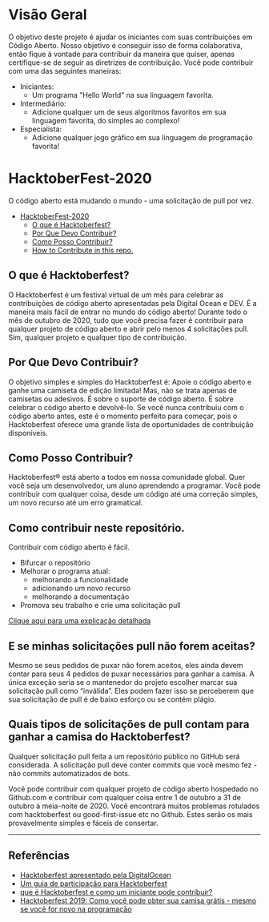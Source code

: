 # Visão Geral
O objetivo deste projeto é ajudar os iniciantes com suas contribuições em Código Aberto. Nosso objetivo é conseguir isso de forma colaborativa, então fique à vontade para contribuir da maneira que quiser, apenas certifique-se de seguir as diretrizes de contribuição. Você pode contribuir com uma das seguintes maneiras:

- Iniciantes:
	- Um programa "Hello World" na sua linguagem favorita.
- Intermediário:
	- Adicione qualquer um de seus algoritmos favoritos em sua linguagem favorita, do simples ao complexo!
- Especialista:
	- Adicione qualquer jogo gráfico em sua linguagem de programação favorita!

# HacktoberFest-2020

O código aberto está mudando o mundo - uma solicitação de pull por vez.


- [HacktoberFest-2020](#hacktoberfest-2020)
  - [O que é Hacktoberfest?](#what-is-hacktoberfest)
  - [Por Que Devo Contribuir?](#-why-should-i-contribute)
  - [Como Posso Contribuir?](#what-can-i-contribute)
  - [How to Contribute in this repo.](#how-to-contribute-in-this-repo)

## O que é Hacktoberfest?

O Hacktoberfest é um festival virtual de um mês para celebrar as contribuições de código aberto apresentadas pela Digital Ocean e DEV. É a maneira mais fácil de entrar no mundo do código aberto!
Durante todo o mês de outubro de 2020, tudo que você precisa fazer é contribuir para qualquer projeto de código aberto e abrir pelo menos 4 solicitações pull. Sim, qualquer projeto e qualquer tipo de contribuição.

## Por Que Devo Contribuir?

O objetivo simples e simples do Hacktoberfest é:
Apoie o código aberto e ganhe uma camiseta de edição limitada!
Mas, não se trata apenas de camisetas ou adesivos. É sobre o suporte de código aberto. É sobre celebrar o código aberto e devolvê-lo. Se você nunca contribuiu com o código aberto antes, este é o momento perfeito para começar, pois o Hacktoberfest oferece uma grande lista de oportunidades de contribuição disponíveis.

## Como Posso Contribuir?

Hacktoberfest® está aberto a todos em nossa comunidade global. Quer você seja um desenvolvedor, um aluno aprendendo a programar. Você pode contribuir com qualquer coisa, desde um código até uma correção simples, um novo recurso até um erro gramatical.

## Como contribuir neste repositório.

Contribuir com código aberto é fácil.

- Bifurcar o repositório
- Melhorar o programa atual:
  - melhorando a funcionalidade
  - adicionando um novo recurso
  - melhorando a documentação
- Promova seu trabalho e crie uma solicitação pull

[Clique aqui para uma explicação detalhada](/Contribute.md)

## E se minhas solicitações pull não forem aceitas?

Mesmo se seus pedidos de puxar não forem aceitos, eles ainda devem contar para seus 4 pedidos de puxar necessários para ganhar a camisa. A única exceção seria se o mantenedor do projeto escolher marcar sua solicitação pull como “inválida”. Eles podem fazer isso se perceberem que sua solicitação de pull é de baixo esforço ou se contém plágio.

## Quais tipos de solicitações de pull contam para ganhar a camisa do Hacktoberfest?

Qualquer solicitação pull feita a um repositório público no GitHub será considerada. A solicitação pull deve conter commits que você mesmo fez - não commits automatizados de bots.

Você pode contribuir com qualquer projeto de código aberto hospedado no Github.com e contribuir com qualquer coisa entre 1 de outubro a 31 de outubro à meia-noite de 2020. Você encontrará muitos problemas rotulados com hacktoberfest ou good-first-issue etc no Github. Estes serão os mais provavelmente simples e fáceis de consertar.

---
## Referências

- [Hacktoberfest apresentado pela DigitalOcean](https://hacktoberfest.digitalocean.com/)
- [Um guia de participação para Hacktoberfest](https://dev.to/zenika/a-participation-guide-for-hacktoberfest-19c1)
- [que é Hacktoberfest e como um iniciante pode contribuir?](https://medium.com/@bawantharathnayaka/what-is-hacktoberfest-and-how-can-a-beginner-contribute-39cf2081804e)
- [Hacktoberfest 2019: Como você pode obter sua camisa grátis - mesmo se você for novo na programação](https://www.freecodecamp.org/news/hacktoberfest-2018-how-you-can-get-your-free-shirt-even-if-youre-new-to-coding-96080dd0b01b/)
